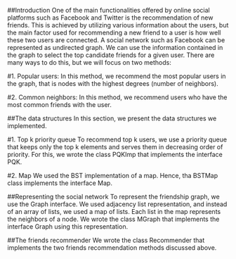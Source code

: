 ##Introduction
One of the main functionalities offered by online social platforms such as Facebook and Twitter is the recommendation of new friends. This is achieved by utilizing various information about the users, but the main factor used for recommending a new friend to a user is how well these two users are connected. A social network such as Facebook can be represented as undirected graph. We can use the information contained in the graph to select the top candidate friends for a given user. There are many ways to do this, but we will focus on two methods:

#1. Popular users:
In this method, we recommend the most popular users in the graph, that is nodes with the highest degrees (number of neighbors).

#2. Common neighbors:
In this method, we recommend users who have the most common friends with the user.

##The data structures
In this section, we present the data structures we implemented.

#1. Top k priority queue
To recommend top k users, we use a priority queue that keeps only the top k elements and serves them in decreasing order of priority. For this, we wrote the class PQKImp that implements the interface PQK.

#2. Map
We used the BST implementation of a map. Hence, tha BSTMap class implements the interface Map.

##Representing the social network
To represent the friendship graph, we use the Graph interface. We used adjacency list representation, and instead of an array of lists, we used a map of lists. Each list in the map represents the neighbors of a node.
We wrote the class MGraph that implements the interface Graph using this representation.

##The friends recommender
We wrote the class Recommender that implements the two friends recommendation methods discussed above.